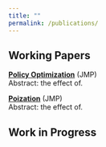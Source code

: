 ```yaml
---
title: ""
permalink: /publications/
---
```

## Working Papers

<b>[Policy Optimization](http://lichengzh.github.io/files/ov.pdf)</b> (JMP)<br> 
Abstract: the effect of. <br>

<b>[Poization](http://lichengzh.github.io/files/ov.pdf)</b> (JMP)<br> 
Abstract: the effect of. <br>

## Work in Progress 








